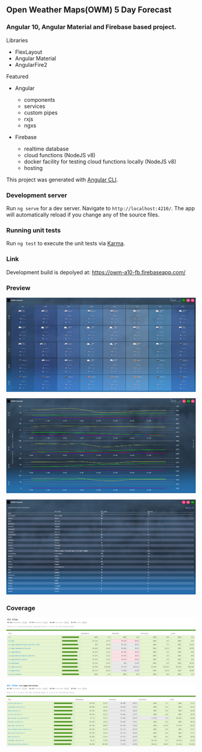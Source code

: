 ## Open Weather Maps(OWM) 5 Day Forecast

### Angular 10, Angular Material and Firebase based project.

Libraries

- FlexLayout
- Angular Material
- AngularFire2

Featured

- Angular

  - components
  - services
  - custom pipes
  - rxjs
  - ngxs

- Firebase

  - realtime database
  - cloud functions (NodeJS v8)
  - docker facility for testing cloud functions locally (NodeJS v8)
  - hosting

This project was generated with [Angular CLI](https://github.com/angular/angular-cli). 

### Development server

Run `ng serve` for a dev server. Navigate to `http://localhost:4210/`. The app will automatically reload if you change any of the source files.

### Running unit tests

Run `ng test` to execute the unit tests via [Karma](https://karma-runner.github.io).

### Link

Development build is depolyed at: https://owm-a10-fb.firebaseapp.com/

### Preview

![preview1](/misc/Screenshot_1.png)

![preview2](/misc/Screenshot_2.png)

![preview3](/misc/Screenshot_3.png)


### Coverage

![coverage-all](/misc/owm-a7-fb-coverage-all.png)

![coverage-services](/misc/owm-a7-fb-coverage-services.png)
